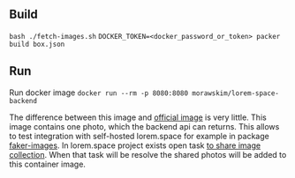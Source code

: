 ## Build

`bash ./fetch-images.sh`
`DOCKER_TOKEN=<docker_password_or_token> packer build box.json`

## Run

Run docker image `docker run --rm -p 8080:8080 morawskim/lorem-space-backend`

The difference between this image and [official image](https://github.com/manasky/lorem-server) is very little.
This image contains one photo, which the backend api can returns.
This allows to test integration with self-hosted lorem.space for example in package [faker-images](https://github.com/morawskim/faker-images).
In lorem.space project exists open task [to share image collection](https://github.com/manasky/lorem.space/issues/9). 
When that task will be resolve the shared photos will be added to this container image.
